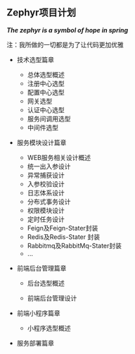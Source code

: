 ## Zephyr项目计划

   ***The zephyr is a symbol of hope in spring***

注：我所做的一切都是为了让代码更加优雅

- 技术选型篇章
  - 总体选型概述
  - 注册中心选型
  - 配置中心选型
  - 网关选型
  - 认证中心选型
  - 服务间调用选型
  - 中间件选型
- 服务模块设计篇章
  - WEB服务相关设计概述
  - 统一出入参设计
  - 异常捕获设计
  - 入参校验设计
  - 日志体系设计
  - 分布式事务设计
  - 权限模块设计
  - 定时任务设计
  - Feign及Feign-Stater封装
  - Redis及Redis-Stater 封装
  - Rabbitmq及RabbitMq-Stater封装
  - ...

- 前端后台管理篇章

  - 后台选型概述

  - 前端后台管理设计

- 前端小程序篇章

  - 小程序选型概述

- 服务部署篇章